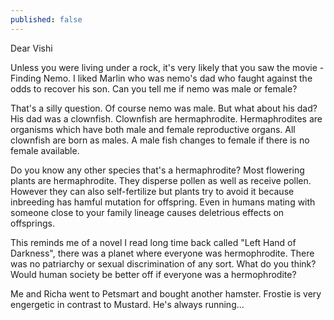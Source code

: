 ```yaml
---
published: false
---
```

Dear Vishi

Unless you were living under a rock, it's very likely that you saw the movie - Finding Nemo. I liked Marlin who was nemo's dad who faught against the odds to recover his son. Can you tell me if nemo was male or female?

That's a silly question. Of course nemo was male. But what about his dad? His dad was a clownfish. Clownfish are hermaphrodite. Hermaphrodites are organisms which have both male and female reproductive organs. All clownfish are born as males. A male fish changes to female if there is no female available. 

Do you know any other species that's a hermaphrodite? Most flowering plants are hermaphrodite. They disperse pollen as well as receive pollen. However they can also self-fertilize but plants try to avoid it because inbreeding has hamful mutation for offspring. Even in humans mating with someone close to your family lineage causes deletrious effects on offsprings.

This reminds me of a novel I read long time back called "Left Hand of Darkness", there was a planet where everyone was hermophrodite. There was no patriarchy or sexual discrimination of any sort. What do you think? Would human society be better off if everyone was a hermophrodite?


Me and Richa went to Petsmart and bought another hamster. Frostie is very engergetic in contrast to Mustard. He's always running...





